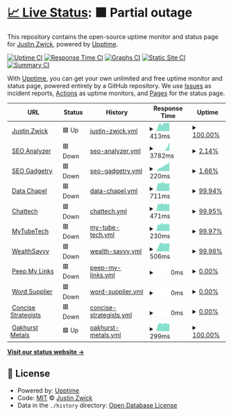 # [📈 Live Status](https://uptime.justinzwick.com): <!--live status--> **🟧 Partial outage**

This repository contains the open-source uptime monitor and status page for [Justin Zwick](https://uptime.justinzwick.com), powered by [Upptime](https://github.com/upptime/upptime).

[![Uptime CI](https://github.com/justinzwick/uptimemonitor/workflows/Uptime%20CI/badge.svg)](https://github.com/justinzwick/uptimemonitor/actions?query=workflow%3A%22Uptime+CI%22)
[![Response Time CI](https://github.com/justinzwick/uptimemonitor/workflows/Response%20Time%20CI/badge.svg)](https://github.com/justinzwick/uptimemonitor/actions?query=workflow%3A%22Response+Time+CI%22)
[![Graphs CI](https://github.com/justinzwick/uptimemonitor/workflows/Graphs%20CI/badge.svg)](https://github.com/justinzwick/uptimemonitor/actions?query=workflow%3A%22Graphs+CI%22)
[![Static Site CI](https://github.com/justinzwick/uptimemonitor/workflows/Static%20Site%20CI/badge.svg)](https://github.com/justinzwick/uptimemonitor/actions?query=workflow%3A%22Static+Site+CI%22)
[![Summary CI](https://github.com/justinzwick/uptimemonitor/workflows/Summary%20CI/badge.svg)](https://github.com/justinzwick/uptimemonitor/actions?query=workflow%3A%22Summary+CI%22)

With [Upptime](https://upptime.js.org), you can get your own unlimited and free uptime monitor and status page, powered entirely by a GitHub repository. We use [Issues](https://github.com/justinzwick/uptimemonitor/issues) as incident reports, [Actions](https://github.com/justinzwick/uptimemonitor/actions) as uptime monitors, and [Pages](https://uptime.justinzwick.com) for the status page.

<!--start: status pages-->
<!-- This summary is generated by Upptime (https://github.com/upptime/upptime) -->
<!-- Do not edit this manually, your changes will be overwritten -->
<!-- prettier-ignore -->
| URL | Status | History | Response Time | Uptime |
| --- | ------ | ------- | ------------- | ------ |
| <img alt="" src="https://favicons.githubusercontent.com/justinzwick.com" height="13"> [Justin Zwick](https://justinzwick.com) | 🟩 Up | [justin-zwick.yml](https://github.com/justinzwick/uptimemonitor/commits/HEAD/history/justin-zwick.yml) | <details><summary><img alt="Response time graph" src="./graphs/justin-zwick/response-time-week.png" height="20"> 413ms</summary><br><a href="https://uptime.justinzwick.com/history/justin-zwick"><img alt="Response time 377" src="https://img.shields.io/endpoint?url=https%3A%2F%2Fraw.githubusercontent.com%2Fjustinzwick%2Fuptimemonitor%2FHEAD%2Fapi%2Fjustin-zwick%2Fresponse-time.json"></a><br><a href="https://uptime.justinzwick.com/history/justin-zwick"><img alt="24-hour response time 445" src="https://img.shields.io/endpoint?url=https%3A%2F%2Fraw.githubusercontent.com%2Fjustinzwick%2Fuptimemonitor%2FHEAD%2Fapi%2Fjustin-zwick%2Fresponse-time-day.json"></a><br><a href="https://uptime.justinzwick.com/history/justin-zwick"><img alt="7-day response time 413" src="https://img.shields.io/endpoint?url=https%3A%2F%2Fraw.githubusercontent.com%2Fjustinzwick%2Fuptimemonitor%2FHEAD%2Fapi%2Fjustin-zwick%2Fresponse-time-week.json"></a><br><a href="https://uptime.justinzwick.com/history/justin-zwick"><img alt="30-day response time 395" src="https://img.shields.io/endpoint?url=https%3A%2F%2Fraw.githubusercontent.com%2Fjustinzwick%2Fuptimemonitor%2FHEAD%2Fapi%2Fjustin-zwick%2Fresponse-time-month.json"></a><br><a href="https://uptime.justinzwick.com/history/justin-zwick"><img alt="1-year response time 377" src="https://img.shields.io/endpoint?url=https%3A%2F%2Fraw.githubusercontent.com%2Fjustinzwick%2Fuptimemonitor%2FHEAD%2Fapi%2Fjustin-zwick%2Fresponse-time-year.json"></a></details> | <details><summary><a href="https://uptime.justinzwick.com/history/justin-zwick">100.00%</a></summary><a href="https://uptime.justinzwick.com/history/justin-zwick"><img alt="All-time uptime 35.41%" src="https://img.shields.io/endpoint?url=https%3A%2F%2Fraw.githubusercontent.com%2Fjustinzwick%2Fuptimemonitor%2FHEAD%2Fapi%2Fjustin-zwick%2Fuptime.json"></a><br><a href="https://uptime.justinzwick.com/history/justin-zwick"><img alt="24-hour uptime 100.00%" src="https://img.shields.io/endpoint?url=https%3A%2F%2Fraw.githubusercontent.com%2Fjustinzwick%2Fuptimemonitor%2FHEAD%2Fapi%2Fjustin-zwick%2Fuptime-day.json"></a><br><a href="https://uptime.justinzwick.com/history/justin-zwick"><img alt="7-day uptime 100.00%" src="https://img.shields.io/endpoint?url=https%3A%2F%2Fraw.githubusercontent.com%2Fjustinzwick%2Fuptimemonitor%2FHEAD%2Fapi%2Fjustin-zwick%2Fuptime-week.json"></a><br><a href="https://uptime.justinzwick.com/history/justin-zwick"><img alt="30-day uptime 24.77%" src="https://img.shields.io/endpoint?url=https%3A%2F%2Fraw.githubusercontent.com%2Fjustinzwick%2Fuptimemonitor%2FHEAD%2Fapi%2Fjustin-zwick%2Fuptime-month.json"></a><br><a href="https://uptime.justinzwick.com/history/justin-zwick"><img alt="1-year uptime 35.41%" src="https://img.shields.io/endpoint?url=https%3A%2F%2Fraw.githubusercontent.com%2Fjustinzwick%2Fuptimemonitor%2FHEAD%2Fapi%2Fjustin-zwick%2Fuptime-year.json"></a></details>
| <img alt="" src="https://seoanalyzer.io/theme/default/img/favicon.png" height="13"> [SEO Analyzer](https://seoanalyzer.io) | 🟥 Down | [seo-analyzer.yml](https://github.com/justinzwick/uptimemonitor/commits/HEAD/history/seo-analyzer.yml) | <details><summary><img alt="Response time graph" src="./graphs/seo-analyzer/response-time-week.png" height="20"> 3782ms</summary><br><a href="https://uptime.justinzwick.com/history/seo-analyzer"><img alt="Response time 477" src="https://img.shields.io/endpoint?url=https%3A%2F%2Fraw.githubusercontent.com%2Fjustinzwick%2Fuptimemonitor%2FHEAD%2Fapi%2Fseo-analyzer%2Fresponse-time.json"></a><br><a href="https://uptime.justinzwick.com/history/seo-analyzer"><img alt="24-hour response time 0" src="https://img.shields.io/endpoint?url=https%3A%2F%2Fraw.githubusercontent.com%2Fjustinzwick%2Fuptimemonitor%2FHEAD%2Fapi%2Fseo-analyzer%2Fresponse-time-day.json"></a><br><a href="https://uptime.justinzwick.com/history/seo-analyzer"><img alt="7-day response time 3782" src="https://img.shields.io/endpoint?url=https%3A%2F%2Fraw.githubusercontent.com%2Fjustinzwick%2Fuptimemonitor%2FHEAD%2Fapi%2Fseo-analyzer%2Fresponse-time-week.json"></a><br><a href="https://uptime.justinzwick.com/history/seo-analyzer"><img alt="30-day response time 3782" src="https://img.shields.io/endpoint?url=https%3A%2F%2Fraw.githubusercontent.com%2Fjustinzwick%2Fuptimemonitor%2FHEAD%2Fapi%2Fseo-analyzer%2Fresponse-time-month.json"></a><br><a href="https://uptime.justinzwick.com/history/seo-analyzer"><img alt="1-year response time 477" src="https://img.shields.io/endpoint?url=https%3A%2F%2Fraw.githubusercontent.com%2Fjustinzwick%2Fuptimemonitor%2FHEAD%2Fapi%2Fseo-analyzer%2Fresponse-time-year.json"></a></details> | <details><summary><a href="https://uptime.justinzwick.com/history/seo-analyzer">2.14%</a></summary><a href="https://uptime.justinzwick.com/history/seo-analyzer"><img alt="All-time uptime 70.59%" src="https://img.shields.io/endpoint?url=https%3A%2F%2Fraw.githubusercontent.com%2Fjustinzwick%2Fuptimemonitor%2FHEAD%2Fapi%2Fseo-analyzer%2Fuptime.json"></a><br><a href="https://uptime.justinzwick.com/history/seo-analyzer"><img alt="24-hour uptime 0.00%" src="https://img.shields.io/endpoint?url=https%3A%2F%2Fraw.githubusercontent.com%2Fjustinzwick%2Fuptimemonitor%2FHEAD%2Fapi%2Fseo-analyzer%2Fuptime-day.json"></a><br><a href="https://uptime.justinzwick.com/history/seo-analyzer"><img alt="7-day uptime 2.14%" src="https://img.shields.io/endpoint?url=https%3A%2F%2Fraw.githubusercontent.com%2Fjustinzwick%2Fuptimemonitor%2FHEAD%2Fapi%2Fseo-analyzer%2Fuptime-week.json"></a><br><a href="https://uptime.justinzwick.com/history/seo-analyzer"><img alt="30-day uptime 0.00%" src="https://img.shields.io/endpoint?url=https%3A%2F%2Fraw.githubusercontent.com%2Fjustinzwick%2Fuptimemonitor%2FHEAD%2Fapi%2Fseo-analyzer%2Fuptime-month.json"></a><br><a href="https://uptime.justinzwick.com/history/seo-analyzer"><img alt="1-year uptime 70.59%" src="https://img.shields.io/endpoint?url=https%3A%2F%2Fraw.githubusercontent.com%2Fjustinzwick%2Fuptimemonitor%2FHEAD%2Fapi%2Fseo-analyzer%2Fuptime-year.json"></a></details>
| <img alt="" src="https://seogadgetry.com/uploads/favicon.ico" height="13"> [SEO Gadgetry](https://seogadgetry.com) | 🟥 Down | [seo-gadgetry.yml](https://github.com/justinzwick/uptimemonitor/commits/HEAD/history/seo-gadgetry.yml) | <details><summary><img alt="Response time graph" src="./graphs/seo-gadgetry/response-time-week.png" height="20"> 220ms</summary><br><a href="https://uptime.justinzwick.com/history/seo-gadgetry"><img alt="Response time 579" src="https://img.shields.io/endpoint?url=https%3A%2F%2Fraw.githubusercontent.com%2Fjustinzwick%2Fuptimemonitor%2FHEAD%2Fapi%2Fseo-gadgetry%2Fresponse-time.json"></a><br><a href="https://uptime.justinzwick.com/history/seo-gadgetry"><img alt="24-hour response time 0" src="https://img.shields.io/endpoint?url=https%3A%2F%2Fraw.githubusercontent.com%2Fjustinzwick%2Fuptimemonitor%2FHEAD%2Fapi%2Fseo-gadgetry%2Fresponse-time-day.json"></a><br><a href="https://uptime.justinzwick.com/history/seo-gadgetry"><img alt="7-day response time 220" src="https://img.shields.io/endpoint?url=https%3A%2F%2Fraw.githubusercontent.com%2Fjustinzwick%2Fuptimemonitor%2FHEAD%2Fapi%2Fseo-gadgetry%2Fresponse-time-week.json"></a><br><a href="https://uptime.justinzwick.com/history/seo-gadgetry"><img alt="30-day response time 220" src="https://img.shields.io/endpoint?url=https%3A%2F%2Fraw.githubusercontent.com%2Fjustinzwick%2Fuptimemonitor%2FHEAD%2Fapi%2Fseo-gadgetry%2Fresponse-time-month.json"></a><br><a href="https://uptime.justinzwick.com/history/seo-gadgetry"><img alt="1-year response time 579" src="https://img.shields.io/endpoint?url=https%3A%2F%2Fraw.githubusercontent.com%2Fjustinzwick%2Fuptimemonitor%2FHEAD%2Fapi%2Fseo-gadgetry%2Fresponse-time-year.json"></a></details> | <details><summary><a href="https://uptime.justinzwick.com/history/seo-gadgetry">1.66%</a></summary><a href="https://uptime.justinzwick.com/history/seo-gadgetry"><img alt="All-time uptime 70.56%" src="https://img.shields.io/endpoint?url=https%3A%2F%2Fraw.githubusercontent.com%2Fjustinzwick%2Fuptimemonitor%2FHEAD%2Fapi%2Fseo-gadgetry%2Fuptime.json"></a><br><a href="https://uptime.justinzwick.com/history/seo-gadgetry"><img alt="24-hour uptime 0.00%" src="https://img.shields.io/endpoint?url=https%3A%2F%2Fraw.githubusercontent.com%2Fjustinzwick%2Fuptimemonitor%2FHEAD%2Fapi%2Fseo-gadgetry%2Fuptime-day.json"></a><br><a href="https://uptime.justinzwick.com/history/seo-gadgetry"><img alt="7-day uptime 1.66%" src="https://img.shields.io/endpoint?url=https%3A%2F%2Fraw.githubusercontent.com%2Fjustinzwick%2Fuptimemonitor%2FHEAD%2Fapi%2Fseo-gadgetry%2Fuptime-week.json"></a><br><a href="https://uptime.justinzwick.com/history/seo-gadgetry"><img alt="30-day uptime 0.00%" src="https://img.shields.io/endpoint?url=https%3A%2F%2Fraw.githubusercontent.com%2Fjustinzwick%2Fuptimemonitor%2FHEAD%2Fapi%2Fseo-gadgetry%2Fuptime-month.json"></a><br><a href="https://uptime.justinzwick.com/history/seo-gadgetry"><img alt="1-year uptime 70.56%" src="https://img.shields.io/endpoint?url=https%3A%2F%2Fraw.githubusercontent.com%2Fjustinzwick%2Fuptimemonitor%2FHEAD%2Fapi%2Fseo-gadgetry%2Fuptime-year.json"></a></details>
| <img alt="" src="https://favicons.githubusercontent.com/datachapel.com" height="13"> [Data Chapel](https://datachapel.com) | 🟥 Down | [data-chapel.yml](https://github.com/justinzwick/uptimemonitor/commits/HEAD/history/data-chapel.yml) | <details><summary><img alt="Response time graph" src="./graphs/data-chapel/response-time-week.png" height="20"> 711ms</summary><br><a href="https://uptime.justinzwick.com/history/data-chapel"><img alt="Response time 896" src="https://img.shields.io/endpoint?url=https%3A%2F%2Fraw.githubusercontent.com%2Fjustinzwick%2Fuptimemonitor%2FHEAD%2Fapi%2Fdata-chapel%2Fresponse-time.json"></a><br><a href="https://uptime.justinzwick.com/history/data-chapel"><img alt="24-hour response time 691" src="https://img.shields.io/endpoint?url=https%3A%2F%2Fraw.githubusercontent.com%2Fjustinzwick%2Fuptimemonitor%2FHEAD%2Fapi%2Fdata-chapel%2Fresponse-time-day.json"></a><br><a href="https://uptime.justinzwick.com/history/data-chapel"><img alt="7-day response time 711" src="https://img.shields.io/endpoint?url=https%3A%2F%2Fraw.githubusercontent.com%2Fjustinzwick%2Fuptimemonitor%2FHEAD%2Fapi%2Fdata-chapel%2Fresponse-time-week.json"></a><br><a href="https://uptime.justinzwick.com/history/data-chapel"><img alt="30-day response time 1225" src="https://img.shields.io/endpoint?url=https%3A%2F%2Fraw.githubusercontent.com%2Fjustinzwick%2Fuptimemonitor%2FHEAD%2Fapi%2Fdata-chapel%2Fresponse-time-month.json"></a><br><a href="https://uptime.justinzwick.com/history/data-chapel"><img alt="1-year response time 896" src="https://img.shields.io/endpoint?url=https%3A%2F%2Fraw.githubusercontent.com%2Fjustinzwick%2Fuptimemonitor%2FHEAD%2Fapi%2Fdata-chapel%2Fresponse-time-year.json"></a></details> | <details><summary><a href="https://uptime.justinzwick.com/history/data-chapel">99.94%</a></summary><a href="https://uptime.justinzwick.com/history/data-chapel"><img alt="All-time uptime 91.03%" src="https://img.shields.io/endpoint?url=https%3A%2F%2Fraw.githubusercontent.com%2Fjustinzwick%2Fuptimemonitor%2FHEAD%2Fapi%2Fdata-chapel%2Fuptime.json"></a><br><a href="https://uptime.justinzwick.com/history/data-chapel"><img alt="24-hour uptime 99.57%" src="https://img.shields.io/endpoint?url=https%3A%2F%2Fraw.githubusercontent.com%2Fjustinzwick%2Fuptimemonitor%2FHEAD%2Fapi%2Fdata-chapel%2Fuptime-day.json"></a><br><a href="https://uptime.justinzwick.com/history/data-chapel"><img alt="7-day uptime 99.94%" src="https://img.shields.io/endpoint?url=https%3A%2F%2Fraw.githubusercontent.com%2Fjustinzwick%2Fuptimemonitor%2FHEAD%2Fapi%2Fdata-chapel%2Fuptime-week.json"></a><br><a href="https://uptime.justinzwick.com/history/data-chapel"><img alt="30-day uptime 60.30%" src="https://img.shields.io/endpoint?url=https%3A%2F%2Fraw.githubusercontent.com%2Fjustinzwick%2Fuptimemonitor%2FHEAD%2Fapi%2Fdata-chapel%2Fuptime-month.json"></a><br><a href="https://uptime.justinzwick.com/history/data-chapel"><img alt="1-year uptime 91.03%" src="https://img.shields.io/endpoint?url=https%3A%2F%2Fraw.githubusercontent.com%2Fjustinzwick%2Fuptimemonitor%2FHEAD%2Fapi%2Fdata-chapel%2Fuptime-year.json"></a></details>
| <img alt="" src="https://favicons.githubusercontent.com/chattech.co" height="13"> [Chattech](https://chattech.co) | 🟥 Down | [chattech.yml](https://github.com/justinzwick/uptimemonitor/commits/HEAD/history/chattech.yml) | <details><summary><img alt="Response time graph" src="./graphs/chattech/response-time-week.png" height="20"> 471ms</summary><br><a href="https://uptime.justinzwick.com/history/chattech"><img alt="Response time 673" src="https://img.shields.io/endpoint?url=https%3A%2F%2Fraw.githubusercontent.com%2Fjustinzwick%2Fuptimemonitor%2FHEAD%2Fapi%2Fchattech%2Fresponse-time.json"></a><br><a href="https://uptime.justinzwick.com/history/chattech"><img alt="24-hour response time 466" src="https://img.shields.io/endpoint?url=https%3A%2F%2Fraw.githubusercontent.com%2Fjustinzwick%2Fuptimemonitor%2FHEAD%2Fapi%2Fchattech%2Fresponse-time-day.json"></a><br><a href="https://uptime.justinzwick.com/history/chattech"><img alt="7-day response time 471" src="https://img.shields.io/endpoint?url=https%3A%2F%2Fraw.githubusercontent.com%2Fjustinzwick%2Fuptimemonitor%2FHEAD%2Fapi%2Fchattech%2Fresponse-time-week.json"></a><br><a href="https://uptime.justinzwick.com/history/chattech"><img alt="30-day response time 1385" src="https://img.shields.io/endpoint?url=https%3A%2F%2Fraw.githubusercontent.com%2Fjustinzwick%2Fuptimemonitor%2FHEAD%2Fapi%2Fchattech%2Fresponse-time-month.json"></a><br><a href="https://uptime.justinzwick.com/history/chattech"><img alt="1-year response time 673" src="https://img.shields.io/endpoint?url=https%3A%2F%2Fraw.githubusercontent.com%2Fjustinzwick%2Fuptimemonitor%2FHEAD%2Fapi%2Fchattech%2Fresponse-time-year.json"></a></details> | <details><summary><a href="https://uptime.justinzwick.com/history/chattech">99.95%</a></summary><a href="https://uptime.justinzwick.com/history/chattech"><img alt="All-time uptime 91.01%" src="https://img.shields.io/endpoint?url=https%3A%2F%2Fraw.githubusercontent.com%2Fjustinzwick%2Fuptimemonitor%2FHEAD%2Fapi%2Fchattech%2Fuptime.json"></a><br><a href="https://uptime.justinzwick.com/history/chattech"><img alt="24-hour uptime 99.67%" src="https://img.shields.io/endpoint?url=https%3A%2F%2Fraw.githubusercontent.com%2Fjustinzwick%2Fuptimemonitor%2FHEAD%2Fapi%2Fchattech%2Fuptime-day.json"></a><br><a href="https://uptime.justinzwick.com/history/chattech"><img alt="7-day uptime 99.95%" src="https://img.shields.io/endpoint?url=https%3A%2F%2Fraw.githubusercontent.com%2Fjustinzwick%2Fuptimemonitor%2FHEAD%2Fapi%2Fchattech%2Fuptime-week.json"></a><br><a href="https://uptime.justinzwick.com/history/chattech"><img alt="30-day uptime 60.31%" src="https://img.shields.io/endpoint?url=https%3A%2F%2Fraw.githubusercontent.com%2Fjustinzwick%2Fuptimemonitor%2FHEAD%2Fapi%2Fchattech%2Fuptime-month.json"></a><br><a href="https://uptime.justinzwick.com/history/chattech"><img alt="1-year uptime 91.01%" src="https://img.shields.io/endpoint?url=https%3A%2F%2Fraw.githubusercontent.com%2Fjustinzwick%2Fuptimemonitor%2FHEAD%2Fapi%2Fchattech%2Fuptime-year.json"></a></details>
| <img alt="" src="https://favicons.githubusercontent.com/mytubetech.com" height="13"> [MyTubeTech](https://mytubetech.com) | 🟥 Down | [my-tube-tech.yml](https://github.com/justinzwick/uptimemonitor/commits/HEAD/history/my-tube-tech.yml) | <details><summary><img alt="Response time graph" src="./graphs/my-tube-tech/response-time-week.png" height="20"> 230ms</summary><br><a href="https://uptime.justinzwick.com/history/my-tube-tech"><img alt="Response time 778" src="https://img.shields.io/endpoint?url=https%3A%2F%2Fraw.githubusercontent.com%2Fjustinzwick%2Fuptimemonitor%2FHEAD%2Fapi%2Fmy-tube-tech%2Fresponse-time.json"></a><br><a href="https://uptime.justinzwick.com/history/my-tube-tech"><img alt="24-hour response time 224" src="https://img.shields.io/endpoint?url=https%3A%2F%2Fraw.githubusercontent.com%2Fjustinzwick%2Fuptimemonitor%2FHEAD%2Fapi%2Fmy-tube-tech%2Fresponse-time-day.json"></a><br><a href="https://uptime.justinzwick.com/history/my-tube-tech"><img alt="7-day response time 230" src="https://img.shields.io/endpoint?url=https%3A%2F%2Fraw.githubusercontent.com%2Fjustinzwick%2Fuptimemonitor%2FHEAD%2Fapi%2Fmy-tube-tech%2Fresponse-time-week.json"></a><br><a href="https://uptime.justinzwick.com/history/my-tube-tech"><img alt="30-day response time 1935" src="https://img.shields.io/endpoint?url=https%3A%2F%2Fraw.githubusercontent.com%2Fjustinzwick%2Fuptimemonitor%2FHEAD%2Fapi%2Fmy-tube-tech%2Fresponse-time-month.json"></a><br><a href="https://uptime.justinzwick.com/history/my-tube-tech"><img alt="1-year response time 778" src="https://img.shields.io/endpoint?url=https%3A%2F%2Fraw.githubusercontent.com%2Fjustinzwick%2Fuptimemonitor%2FHEAD%2Fapi%2Fmy-tube-tech%2Fresponse-time-year.json"></a></details> | <details><summary><a href="https://uptime.justinzwick.com/history/my-tube-tech">99.97%</a></summary><a href="https://uptime.justinzwick.com/history/my-tube-tech"><img alt="All-time uptime 91.05%" src="https://img.shields.io/endpoint?url=https%3A%2F%2Fraw.githubusercontent.com%2Fjustinzwick%2Fuptimemonitor%2FHEAD%2Fapi%2Fmy-tube-tech%2Fuptime.json"></a><br><a href="https://uptime.justinzwick.com/history/my-tube-tech"><img alt="24-hour uptime 99.78%" src="https://img.shields.io/endpoint?url=https%3A%2F%2Fraw.githubusercontent.com%2Fjustinzwick%2Fuptimemonitor%2FHEAD%2Fapi%2Fmy-tube-tech%2Fuptime-day.json"></a><br><a href="https://uptime.justinzwick.com/history/my-tube-tech"><img alt="7-day uptime 99.97%" src="https://img.shields.io/endpoint?url=https%3A%2F%2Fraw.githubusercontent.com%2Fjustinzwick%2Fuptimemonitor%2FHEAD%2Fapi%2Fmy-tube-tech%2Fuptime-week.json"></a><br><a href="https://uptime.justinzwick.com/history/my-tube-tech"><img alt="30-day uptime 60.31%" src="https://img.shields.io/endpoint?url=https%3A%2F%2Fraw.githubusercontent.com%2Fjustinzwick%2Fuptimemonitor%2FHEAD%2Fapi%2Fmy-tube-tech%2Fuptime-month.json"></a><br><a href="https://uptime.justinzwick.com/history/my-tube-tech"><img alt="1-year uptime 91.05%" src="https://img.shields.io/endpoint?url=https%3A%2F%2Fraw.githubusercontent.com%2Fjustinzwick%2Fuptimemonitor%2FHEAD%2Fapi%2Fmy-tube-tech%2Fuptime-year.json"></a></details>
| <img alt="" src="https://favicons.githubusercontent.com/wealthsavvy.net" height="13"> [WealthSavvy](https://wealthsavvy.net) | 🟥 Down | [wealth-savvy.yml](https://github.com/justinzwick/uptimemonitor/commits/HEAD/history/wealth-savvy.yml) | <details><summary><img alt="Response time graph" src="./graphs/wealth-savvy/response-time-week.png" height="20"> 506ms</summary><br><a href="https://uptime.justinzwick.com/history/wealth-savvy"><img alt="Response time 607" src="https://img.shields.io/endpoint?url=https%3A%2F%2Fraw.githubusercontent.com%2Fjustinzwick%2Fuptimemonitor%2FHEAD%2Fapi%2Fwealth-savvy%2Fresponse-time.json"></a><br><a href="https://uptime.justinzwick.com/history/wealth-savvy"><img alt="24-hour response time 539" src="https://img.shields.io/endpoint?url=https%3A%2F%2Fraw.githubusercontent.com%2Fjustinzwick%2Fuptimemonitor%2FHEAD%2Fapi%2Fwealth-savvy%2Fresponse-time-day.json"></a><br><a href="https://uptime.justinzwick.com/history/wealth-savvy"><img alt="7-day response time 506" src="https://img.shields.io/endpoint?url=https%3A%2F%2Fraw.githubusercontent.com%2Fjustinzwick%2Fuptimemonitor%2FHEAD%2Fapi%2Fwealth-savvy%2Fresponse-time-week.json"></a><br><a href="https://uptime.justinzwick.com/history/wealth-savvy"><img alt="30-day response time 928" src="https://img.shields.io/endpoint?url=https%3A%2F%2Fraw.githubusercontent.com%2Fjustinzwick%2Fuptimemonitor%2FHEAD%2Fapi%2Fwealth-savvy%2Fresponse-time-month.json"></a><br><a href="https://uptime.justinzwick.com/history/wealth-savvy"><img alt="1-year response time 607" src="https://img.shields.io/endpoint?url=https%3A%2F%2Fraw.githubusercontent.com%2Fjustinzwick%2Fuptimemonitor%2FHEAD%2Fapi%2Fwealth-savvy%2Fresponse-time-year.json"></a></details> | <details><summary><a href="https://uptime.justinzwick.com/history/wealth-savvy">99.98%</a></summary><a href="https://uptime.justinzwick.com/history/wealth-savvy"><img alt="All-time uptime 91.05%" src="https://img.shields.io/endpoint?url=https%3A%2F%2Fraw.githubusercontent.com%2Fjustinzwick%2Fuptimemonitor%2FHEAD%2Fapi%2Fwealth-savvy%2Fuptime.json"></a><br><a href="https://uptime.justinzwick.com/history/wealth-savvy"><img alt="24-hour uptime 99.88%" src="https://img.shields.io/endpoint?url=https%3A%2F%2Fraw.githubusercontent.com%2Fjustinzwick%2Fuptimemonitor%2FHEAD%2Fapi%2Fwealth-savvy%2Fuptime-day.json"></a><br><a href="https://uptime.justinzwick.com/history/wealth-savvy"><img alt="7-day uptime 99.98%" src="https://img.shields.io/endpoint?url=https%3A%2F%2Fraw.githubusercontent.com%2Fjustinzwick%2Fuptimemonitor%2FHEAD%2Fapi%2Fwealth-savvy%2Fuptime-week.json"></a><br><a href="https://uptime.justinzwick.com/history/wealth-savvy"><img alt="30-day uptime 60.35%" src="https://img.shields.io/endpoint?url=https%3A%2F%2Fraw.githubusercontent.com%2Fjustinzwick%2Fuptimemonitor%2FHEAD%2Fapi%2Fwealth-savvy%2Fuptime-month.json"></a><br><a href="https://uptime.justinzwick.com/history/wealth-savvy"><img alt="1-year uptime 91.05%" src="https://img.shields.io/endpoint?url=https%3A%2F%2Fraw.githubusercontent.com%2Fjustinzwick%2Fuptimemonitor%2FHEAD%2Fapi%2Fwealth-savvy%2Fuptime-year.json"></a></details>
| <img alt="" src="https://favicons.githubusercontent.com/peepmylinks.com" height="13"> [Peep My Links](https://peepmylinks.com) | 🟥 Down | [peep-my-links.yml](https://github.com/justinzwick/uptimemonitor/commits/HEAD/history/peep-my-links.yml) | <details><summary><img alt="Response time graph" src="./graphs/peep-my-links/response-time-week.png" height="20"> 0ms</summary><br><a href="https://uptime.justinzwick.com/history/peep-my-links"><img alt="Response time 384" src="https://img.shields.io/endpoint?url=https%3A%2F%2Fraw.githubusercontent.com%2Fjustinzwick%2Fuptimemonitor%2FHEAD%2Fapi%2Fpeep-my-links%2Fresponse-time.json"></a><br><a href="https://uptime.justinzwick.com/history/peep-my-links"><img alt="24-hour response time 0" src="https://img.shields.io/endpoint?url=https%3A%2F%2Fraw.githubusercontent.com%2Fjustinzwick%2Fuptimemonitor%2FHEAD%2Fapi%2Fpeep-my-links%2Fresponse-time-day.json"></a><br><a href="https://uptime.justinzwick.com/history/peep-my-links"><img alt="7-day response time 0" src="https://img.shields.io/endpoint?url=https%3A%2F%2Fraw.githubusercontent.com%2Fjustinzwick%2Fuptimemonitor%2FHEAD%2Fapi%2Fpeep-my-links%2Fresponse-time-week.json"></a><br><a href="https://uptime.justinzwick.com/history/peep-my-links"><img alt="30-day response time 0" src="https://img.shields.io/endpoint?url=https%3A%2F%2Fraw.githubusercontent.com%2Fjustinzwick%2Fuptimemonitor%2FHEAD%2Fapi%2Fpeep-my-links%2Fresponse-time-month.json"></a><br><a href="https://uptime.justinzwick.com/history/peep-my-links"><img alt="1-year response time 384" src="https://img.shields.io/endpoint?url=https%3A%2F%2Fraw.githubusercontent.com%2Fjustinzwick%2Fuptimemonitor%2FHEAD%2Fapi%2Fpeep-my-links%2Fresponse-time-year.json"></a></details> | <details><summary><a href="https://uptime.justinzwick.com/history/peep-my-links">0.00%</a></summary><a href="https://uptime.justinzwick.com/history/peep-my-links"><img alt="All-time uptime 70.49%" src="https://img.shields.io/endpoint?url=https%3A%2F%2Fraw.githubusercontent.com%2Fjustinzwick%2Fuptimemonitor%2FHEAD%2Fapi%2Fpeep-my-links%2Fuptime.json"></a><br><a href="https://uptime.justinzwick.com/history/peep-my-links"><img alt="24-hour uptime 0.00%" src="https://img.shields.io/endpoint?url=https%3A%2F%2Fraw.githubusercontent.com%2Fjustinzwick%2Fuptimemonitor%2FHEAD%2Fapi%2Fpeep-my-links%2Fuptime-day.json"></a><br><a href="https://uptime.justinzwick.com/history/peep-my-links"><img alt="7-day uptime 0.00%" src="https://img.shields.io/endpoint?url=https%3A%2F%2Fraw.githubusercontent.com%2Fjustinzwick%2Fuptimemonitor%2FHEAD%2Fapi%2Fpeep-my-links%2Fuptime-week.json"></a><br><a href="https://uptime.justinzwick.com/history/peep-my-links"><img alt="30-day uptime 0.00%" src="https://img.shields.io/endpoint?url=https%3A%2F%2Fraw.githubusercontent.com%2Fjustinzwick%2Fuptimemonitor%2FHEAD%2Fapi%2Fpeep-my-links%2Fuptime-month.json"></a><br><a href="https://uptime.justinzwick.com/history/peep-my-links"><img alt="1-year uptime 70.49%" src="https://img.shields.io/endpoint?url=https%3A%2F%2Fraw.githubusercontent.com%2Fjustinzwick%2Fuptimemonitor%2FHEAD%2Fapi%2Fpeep-my-links%2Fuptime-year.json"></a></details>
| <img alt="" src="https://favicons.githubusercontent.com/wordsupplier.com" height="13"> [Word Supplier](https://wordsupplier.com) | 🟥 Down | [word-supplier.yml](https://github.com/justinzwick/uptimemonitor/commits/HEAD/history/word-supplier.yml) | <details><summary><img alt="Response time graph" src="./graphs/word-supplier/response-time-week.png" height="20"> 0ms</summary><br><a href="https://uptime.justinzwick.com/history/word-supplier"><img alt="Response time 341" src="https://img.shields.io/endpoint?url=https%3A%2F%2Fraw.githubusercontent.com%2Fjustinzwick%2Fuptimemonitor%2FHEAD%2Fapi%2Fword-supplier%2Fresponse-time.json"></a><br><a href="https://uptime.justinzwick.com/history/word-supplier"><img alt="24-hour response time 0" src="https://img.shields.io/endpoint?url=https%3A%2F%2Fraw.githubusercontent.com%2Fjustinzwick%2Fuptimemonitor%2FHEAD%2Fapi%2Fword-supplier%2Fresponse-time-day.json"></a><br><a href="https://uptime.justinzwick.com/history/word-supplier"><img alt="7-day response time 0" src="https://img.shields.io/endpoint?url=https%3A%2F%2Fraw.githubusercontent.com%2Fjustinzwick%2Fuptimemonitor%2FHEAD%2Fapi%2Fword-supplier%2Fresponse-time-week.json"></a><br><a href="https://uptime.justinzwick.com/history/word-supplier"><img alt="30-day response time 0" src="https://img.shields.io/endpoint?url=https%3A%2F%2Fraw.githubusercontent.com%2Fjustinzwick%2Fuptimemonitor%2FHEAD%2Fapi%2Fword-supplier%2Fresponse-time-month.json"></a><br><a href="https://uptime.justinzwick.com/history/word-supplier"><img alt="1-year response time 341" src="https://img.shields.io/endpoint?url=https%3A%2F%2Fraw.githubusercontent.com%2Fjustinzwick%2Fuptimemonitor%2FHEAD%2Fapi%2Fword-supplier%2Fresponse-time-year.json"></a></details> | <details><summary><a href="https://uptime.justinzwick.com/history/word-supplier">0.00%</a></summary><a href="https://uptime.justinzwick.com/history/word-supplier"><img alt="All-time uptime 70.54%" src="https://img.shields.io/endpoint?url=https%3A%2F%2Fraw.githubusercontent.com%2Fjustinzwick%2Fuptimemonitor%2FHEAD%2Fapi%2Fword-supplier%2Fuptime.json"></a><br><a href="https://uptime.justinzwick.com/history/word-supplier"><img alt="24-hour uptime 0.00%" src="https://img.shields.io/endpoint?url=https%3A%2F%2Fraw.githubusercontent.com%2Fjustinzwick%2Fuptimemonitor%2FHEAD%2Fapi%2Fword-supplier%2Fuptime-day.json"></a><br><a href="https://uptime.justinzwick.com/history/word-supplier"><img alt="7-day uptime 0.00%" src="https://img.shields.io/endpoint?url=https%3A%2F%2Fraw.githubusercontent.com%2Fjustinzwick%2Fuptimemonitor%2FHEAD%2Fapi%2Fword-supplier%2Fuptime-week.json"></a><br><a href="https://uptime.justinzwick.com/history/word-supplier"><img alt="30-day uptime 0.00%" src="https://img.shields.io/endpoint?url=https%3A%2F%2Fraw.githubusercontent.com%2Fjustinzwick%2Fuptimemonitor%2FHEAD%2Fapi%2Fword-supplier%2Fuptime-month.json"></a><br><a href="https://uptime.justinzwick.com/history/word-supplier"><img alt="1-year uptime 70.54%" src="https://img.shields.io/endpoint?url=https%3A%2F%2Fraw.githubusercontent.com%2Fjustinzwick%2Fuptimemonitor%2FHEAD%2Fapi%2Fword-supplier%2Fuptime-year.json"></a></details>
| <img alt="" src="https://favicons.githubusercontent.com/concisestrategists.com" height="13"> [Concise Strategists](https://concisestrategists.com) | 🟥 Down | [concise-strategists.yml](https://github.com/justinzwick/uptimemonitor/commits/HEAD/history/concise-strategists.yml) | <details><summary><img alt="Response time graph" src="./graphs/concise-strategists/response-time-week.png" height="20"> 0ms</summary><br><a href="https://uptime.justinzwick.com/history/concise-strategists"><img alt="Response time 195" src="https://img.shields.io/endpoint?url=https%3A%2F%2Fraw.githubusercontent.com%2Fjustinzwick%2Fuptimemonitor%2FHEAD%2Fapi%2Fconcise-strategists%2Fresponse-time.json"></a><br><a href="https://uptime.justinzwick.com/history/concise-strategists"><img alt="24-hour response time 0" src="https://img.shields.io/endpoint?url=https%3A%2F%2Fraw.githubusercontent.com%2Fjustinzwick%2Fuptimemonitor%2FHEAD%2Fapi%2Fconcise-strategists%2Fresponse-time-day.json"></a><br><a href="https://uptime.justinzwick.com/history/concise-strategists"><img alt="7-day response time 0" src="https://img.shields.io/endpoint?url=https%3A%2F%2Fraw.githubusercontent.com%2Fjustinzwick%2Fuptimemonitor%2FHEAD%2Fapi%2Fconcise-strategists%2Fresponse-time-week.json"></a><br><a href="https://uptime.justinzwick.com/history/concise-strategists"><img alt="30-day response time 0" src="https://img.shields.io/endpoint?url=https%3A%2F%2Fraw.githubusercontent.com%2Fjustinzwick%2Fuptimemonitor%2FHEAD%2Fapi%2Fconcise-strategists%2Fresponse-time-month.json"></a><br><a href="https://uptime.justinzwick.com/history/concise-strategists"><img alt="1-year response time 195" src="https://img.shields.io/endpoint?url=https%3A%2F%2Fraw.githubusercontent.com%2Fjustinzwick%2Fuptimemonitor%2FHEAD%2Fapi%2Fconcise-strategists%2Fresponse-time-year.json"></a></details> | <details><summary><a href="https://uptime.justinzwick.com/history/concise-strategists">0.00%</a></summary><a href="https://uptime.justinzwick.com/history/concise-strategists"><img alt="All-time uptime 70.54%" src="https://img.shields.io/endpoint?url=https%3A%2F%2Fraw.githubusercontent.com%2Fjustinzwick%2Fuptimemonitor%2FHEAD%2Fapi%2Fconcise-strategists%2Fuptime.json"></a><br><a href="https://uptime.justinzwick.com/history/concise-strategists"><img alt="24-hour uptime 0.00%" src="https://img.shields.io/endpoint?url=https%3A%2F%2Fraw.githubusercontent.com%2Fjustinzwick%2Fuptimemonitor%2FHEAD%2Fapi%2Fconcise-strategists%2Fuptime-day.json"></a><br><a href="https://uptime.justinzwick.com/history/concise-strategists"><img alt="7-day uptime 0.00%" src="https://img.shields.io/endpoint?url=https%3A%2F%2Fraw.githubusercontent.com%2Fjustinzwick%2Fuptimemonitor%2FHEAD%2Fapi%2Fconcise-strategists%2Fuptime-week.json"></a><br><a href="https://uptime.justinzwick.com/history/concise-strategists"><img alt="30-day uptime 0.00%" src="https://img.shields.io/endpoint?url=https%3A%2F%2Fraw.githubusercontent.com%2Fjustinzwick%2Fuptimemonitor%2FHEAD%2Fapi%2Fconcise-strategists%2Fuptime-month.json"></a><br><a href="https://uptime.justinzwick.com/history/concise-strategists"><img alt="1-year uptime 70.54%" src="https://img.shields.io/endpoint?url=https%3A%2F%2Fraw.githubusercontent.com%2Fjustinzwick%2Fuptimemonitor%2FHEAD%2Fapi%2Fconcise-strategists%2Fuptime-year.json"></a></details>
| <img alt="" src="https://favicons.githubusercontent.com/oakhurstmetals.com" height="13"> [Oakhurst Metals](https://oakhurstmetals.com) | 🟩 Up | [oakhurst-metals.yml](https://github.com/justinzwick/uptimemonitor/commits/HEAD/history/oakhurst-metals.yml) | <details><summary><img alt="Response time graph" src="./graphs/oakhurst-metals/response-time-week.png" height="20"> 299ms</summary><br><a href="https://uptime.justinzwick.com/history/oakhurst-metals"><img alt="Response time 1268" src="https://img.shields.io/endpoint?url=https%3A%2F%2Fraw.githubusercontent.com%2Fjustinzwick%2Fuptimemonitor%2FHEAD%2Fapi%2Foakhurst-metals%2Fresponse-time.json"></a><br><a href="https://uptime.justinzwick.com/history/oakhurst-metals"><img alt="24-hour response time 300" src="https://img.shields.io/endpoint?url=https%3A%2F%2Fraw.githubusercontent.com%2Fjustinzwick%2Fuptimemonitor%2FHEAD%2Fapi%2Foakhurst-metals%2Fresponse-time-day.json"></a><br><a href="https://uptime.justinzwick.com/history/oakhurst-metals"><img alt="7-day response time 299" src="https://img.shields.io/endpoint?url=https%3A%2F%2Fraw.githubusercontent.com%2Fjustinzwick%2Fuptimemonitor%2FHEAD%2Fapi%2Foakhurst-metals%2Fresponse-time-week.json"></a><br><a href="https://uptime.justinzwick.com/history/oakhurst-metals"><img alt="30-day response time 369" src="https://img.shields.io/endpoint?url=https%3A%2F%2Fraw.githubusercontent.com%2Fjustinzwick%2Fuptimemonitor%2FHEAD%2Fapi%2Foakhurst-metals%2Fresponse-time-month.json"></a><br><a href="https://uptime.justinzwick.com/history/oakhurst-metals"><img alt="1-year response time 1268" src="https://img.shields.io/endpoint?url=https%3A%2F%2Fraw.githubusercontent.com%2Fjustinzwick%2Fuptimemonitor%2FHEAD%2Fapi%2Foakhurst-metals%2Fresponse-time-year.json"></a></details> | <details><summary><a href="https://uptime.justinzwick.com/history/oakhurst-metals">100.00%</a></summary><a href="https://uptime.justinzwick.com/history/oakhurst-metals"><img alt="All-time uptime 100.00%" src="https://img.shields.io/endpoint?url=https%3A%2F%2Fraw.githubusercontent.com%2Fjustinzwick%2Fuptimemonitor%2FHEAD%2Fapi%2Foakhurst-metals%2Fuptime.json"></a><br><a href="https://uptime.justinzwick.com/history/oakhurst-metals"><img alt="24-hour uptime 100.00%" src="https://img.shields.io/endpoint?url=https%3A%2F%2Fraw.githubusercontent.com%2Fjustinzwick%2Fuptimemonitor%2FHEAD%2Fapi%2Foakhurst-metals%2Fuptime-day.json"></a><br><a href="https://uptime.justinzwick.com/history/oakhurst-metals"><img alt="7-day uptime 100.00%" src="https://img.shields.io/endpoint?url=https%3A%2F%2Fraw.githubusercontent.com%2Fjustinzwick%2Fuptimemonitor%2FHEAD%2Fapi%2Foakhurst-metals%2Fuptime-week.json"></a><br><a href="https://uptime.justinzwick.com/history/oakhurst-metals"><img alt="30-day uptime 100.00%" src="https://img.shields.io/endpoint?url=https%3A%2F%2Fraw.githubusercontent.com%2Fjustinzwick%2Fuptimemonitor%2FHEAD%2Fapi%2Foakhurst-metals%2Fuptime-month.json"></a><br><a href="https://uptime.justinzwick.com/history/oakhurst-metals"><img alt="1-year uptime 100.00%" src="https://img.shields.io/endpoint?url=https%3A%2F%2Fraw.githubusercontent.com%2Fjustinzwick%2Fuptimemonitor%2FHEAD%2Fapi%2Foakhurst-metals%2Fuptime-year.json"></a></details>

<!--end: status pages-->

[**Visit our status website →**](https://uptime.justinzwick.com)

## 📄 License

- Powered by: [Upptime](https://github.com/upptime/upptime)
- Code: [MIT](./LICENSE) © [Justin Zwick](https://uptime.justinzwick.com)
- Data in the `./history` directory: [Open Database License](https://opendatacommons.org/licenses/odbl/1-0/)
